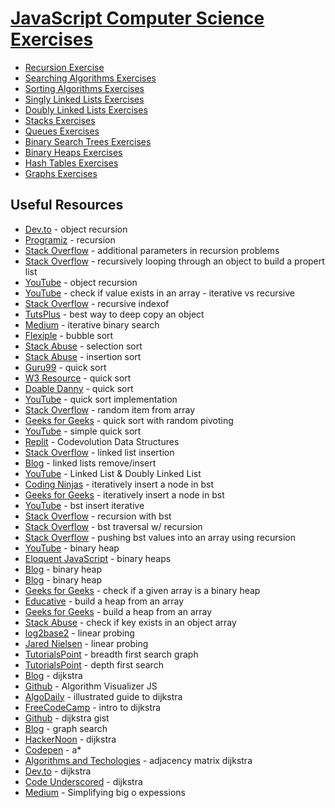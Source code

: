 # [JavaScript Computer Science Exercises](https://github.com/rithmschool/javascript_computer_science_exercises)

- [Recursion Exercise](./recursion_exercise)
- [Searching Algorithms Exercises](./searching_algorithms_exercise)
- [Sorting Algorithms Exercises](./sorting_algorithms_exercise)
- [Singly Linked Lists Exercises](./singly_linked_lists_exercise)
- [Doubly Linked Lists Exercises](./doubly_linked_lists_exercise)
- [Stacks Exercises](./stacks_exercise)
- [Queues Exercises](./queues_exercise)
- [Binary Search Trees Exercises](./binary_search_trees_exercise)
- [Binary Heaps Exercises](./binary_heaps_exercise)
- [Hash Tables Exercises](./hash_tables_exercise)
- [Graphs Exercises](./graphs_exercise)

## Useful Resources

- [Dev.to](https://dev.to/alisabaj/searching-through-a-nested-object-using-recursion-regular-expressions-and-sets-bm7) - object recursion
- [Programiz](https://www.programiz.com/javascript/recursion) - recursion
- [Stack Overflow](https://stackoverflow.com/questions/63699589/can-i-use-additional-parameters-in-recursion-problems) - additional parameters in recursion problems
- [Stack Overflow](https://stackoverflow.com/questions/15690706/recursively-looping-through-an-object-to-build-a-property-list) - recursively looping through an object to build a propert list
- [YouTube](https://www.youtube.com/watch?v=pnPeVzZ2Dbo) - object recursion
- [YouTube](https://www.youtube.com/watch?v=V7MqysFeTlg) - check if value exists in an array - iterative vs recursive 
- [Stack Overflow](https://stackoverflow.com/questions/63642910/return-correct-value-from-recursive-indexof) - recursive indexof
- [TutsPlus](https://code.tutsplus.com/articles/the-best-way-to-deep-copy-an-object-in-javascript--cms-39655) - best way to deep copy an object
- [Medium](https://medium.com/swlh/how-to-write-an-iterative-binary-search-algorithm-in-javascript-4feddd8566b) - iterative binary search
- [Flexiple](https://flexiple.com/javascript/bubble-sort-javascript/) - bubble sort
- [Stack Abuse](https://stackabuse.com/selection-sort-in-javascript/) - selection sort
- [Stack Abuse](https://stackabuse.com/insertion-sort-in-javascript/) - insertion sort
- [Guru99](https://www.guru99.com/quicksort-in-javascript.html) - quick sort
- [W3 Resource](https://www.w3resource.com/javascript-exercises/searching-and-sorting-algorithm/searching-and-sorting-algorithm-exercise-1.php) - quick sort
- [Doable Danny](https://www.doabledanny.com/quick-sort-in-javascript#4) - quick sort
- [YouTube](https://www.youtube.com/watch?v=P6XGSKO2RzI) - quick sort implementation
- [Stack Overflow](https://stackoverflow.com/questions/5915096/get-a-random-item-from-a-javascript-array) - random item from array
- [Geeks for Geeks](https://www.geeksforgeeks.org/quicksort-using-random-pivoting/) - quick sort with random pivoting
- [YouTube](https://www.youtube.com/watch?v=S1qHWjP1hb0) - simple quick sort
- [Replit](https://replit.com/@Codevolution/JavaScript-Data-Structures#index.js?utm_source=YouTube&amp;utm_medium=influencer_ads&amp;utm_campaign=YT_SEO&amp;utm_term=&amp;utm_content=Code_Evolution) - Codevolution Data Structures
- [Stack Overflow](https://stackoverflow.com/questions/71656068/inserting-element-into-specific-index-in-a-linked-list-javascript) - linked list insertion
- [Blog](https://blog.devgenius.io/javascript-linked-lists-remove-or-insert-node-with-provided-index-4b4b5469bab4) - linked lists remove/insert
- [YouTube](https://www.youtube.com/watch?v=f9SKov7K8Ic&list=PLeLwVYBodOL3tc2vdCQWhJ28iLyabQ063) - Linked List & Doubly Linked List 
- [Coding Ninjas](https://www.codingninjas.com/codestudio/library/insert-a-node-in-binary-search-tree-iteratively) - iteratively insert a node in bst
- [Geeks for Geeks](https://www.geeksforgeeks.org/insert-a-node-in-binary-search-tree-iteratively/) - iteratively insert a node in bst
- [YouTube](https://www.youtube.com/watch?v=DpFSbak0Fvw) - bst insert iterative
- [Stack Overflow](https://stackoverflow.com/questions/68053063/javascript-pushing-binary-tree-values-into-an-array-using-the-recursion-method) - recursion with bst
- [Stack Overflow](https://stackoverflow.com/questions/39054253/display-binary-search-tree-traversal-on-javascript-recursive-way) - bst traversal w/ recursion
- [Stack Overflow](https://stackoverflow.com/questions/68053063/javascript-pushing-binary-tree-values-into-an-array-using-the-recursion-method) - pushing bst values into an array using recursion 
- [YouTube](https://www.youtube.com/watch?v=dM_JHpfFITs) - binary heap
- [Eloquent JavaScript](https://eloquentjavascript.net/1st_edition/appendix2.html) - binary heaps
- [Blog](https://blog.devgenius.io/how-to-implement-a-binary-heap-javascript-d3a0c54112fa) - binary heap
- [Blog](https://javascript.plainenglish.io/how-to-create-a-binary-heap-in-javascript-e1e6f6446ff9) - binary heap
- [Geeks for Geeks](https://www.geeksforgeeks.org/how-to-check-if-a-given-array-represents-a-binary-heap/) - check if a given array is a binary heap
- [Educative](https://www.educative.io/answers/how-to-build-a-heap-from-an-array) - build a heap from an array
- [Geeks for Geeks](https://www.geeksforgeeks.org/building-heap-from-array/) - build a heap from an array
- [Stack Abuse](https://stackabuse.com/how-to-check-if-key-exists-in-javascript-object-array/) - check if key exists in an object array
- [log2base2](https://www.log2base2.com/algorithms/searching/linear-probing-hash-table.html) - linear probing
- [Jared Nielsen](https://jarednielsen.com/data-structure-hash-table-linear-probing/) - linear probing
- [TutorialsPoint](https://www.tutorialspoint.com/Breadth-first-search-traversal-in-Javascript) - breadth first search graph
- [TutorialsPoint](https://www.tutorialspoint.com/Depth-first-search-traversal-in-Javascript) - depth first search
- [Blog](https://levelup.gitconnected.com/finding-the-shortest-path-in-javascript-dijkstras-algorithm-8d16451eea34) - dijkstra
- [Github](https://github.com/CrazyReborn/hamilton-canvas) - Algorithm Visualizer JS
- [AlgoDaily](https://algodaily.com/lessons/an-illustrated-guide-to-dijkstras-algorithm/javascript) - illustrated guide to dijkstra
- [FreeCodeCamp](https://www.freecodecamp.org/news/dijkstras-shortest-path-algorithm-visual-introduction/) - intro to dijkstra
- [Github](https://gist.github.com/Prottoy2938/66849e04b0bac459606059f5f9f3aa1a) - dijkstra gist
- [Blog](https://www.ofcodeandcolor.com/2016/05/08/graph-search-in-javascript/) - graph search
- [HackerNoon](https://hackernoon.com/how-to-implement-dijkstras-algorithm-in-javascript-abdfd1702d04) - dijkstra
- [Codepen](https://codepen.io/jei/pen/JjPRLjV) - a*
- [Algorithms and Techologies](https://www.algorithms-and-technologies.com/dijkstra/javascript) - adjacency matrix dijkstra
- [Dev.to](https://dev.to/maikomiyazaki/completed-javascript-data-structure-course-and-here-is-what-i-learned-about-graph-dijkstra-algorithm-57n8) - dijkstra
- [Code Underscored](https://www.codeunderscored.com/dijkstras-algorithm-in-javascript/) - dijkstra
- [Medium](https://medium.com/swlh/simplifying-big-o-expressions-4f7c6059d3d5) - Simplifying big o expessions